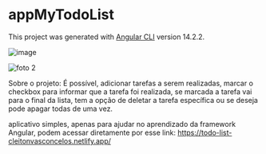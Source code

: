 # appMyTodoList

This project was generated with [Angular CLI](https://github.com/angular/angular-cli) version 14.2.2.

![image](https://user-images.githubusercontent.com/104870722/224356399-3dc7fd71-8a0f-427a-9ff9-17fc70127a41.png)

![foto 2](https://user-images.githubusercontent.com/104870722/224356460-8aea9446-9188-4edd-99f3-db8cd42a7d8b.PNG)

Sobre o projeto: É possível, adicionar tarefas a serem realizadas, marcar o checkbox para informar que a tarefa foi realizada, se marcada a tarefa vai para o final da lista, tem a opção de deletar a tarefa específica ou se deseja pode apagar todas de uma vez. 

aplicativo simples, apenas para ajudar no aprendizado da framework Angular, podem acessar diretamente por esse link: https://todo-list-cleitonvasconcelos.netlify.app/
